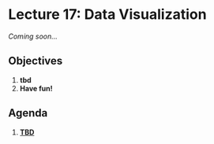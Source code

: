 <!---
{"next":"Lectures_class2/Lecture18.md","title":"Data Visualization - 10/23"}
-->

# Lecture 17: Data Visualization

*Coming soon...*

## Objectives

1. **tbd**
2. **Have fun!**

## Agenda

1. **[TBD]()**